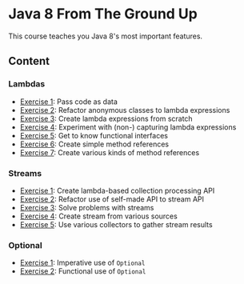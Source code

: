 # Java 8 From The Ground Up

This course teaches you Java 8's most important features.

## Content

### Lambdas

* [Exercise 1](src/test/java/org/codefx/courses/java8/lambda/Exercise_01.java): Pass code as data
* [Exercise 2](src/test/java/org/codefx/courses/java8/lambda/Exercise_02.java): Refactor anonymous classes to lambda expressions
* [Exercise 3](src/test/java/org/codefx/courses/java8/lambda/Exercise_03.java): Create lambda expressions from scratch
* [Exercise 4](src/test/java/org/codefx/courses/java8/lambda/Exercise_04.java): Experiment with (non-) capturing lambda expressions
* [Exercise 5](src/test/java/org/codefx/courses/java8/lambda/Exercise_05.java): Get to know functional interfaces
* [Exercise 6](src/test/java/org/codefx/courses/java8/lambda/Exercise_06.java): Create simple method references
* [Exercise 7](src/test/java/org/codefx/courses/java8/lambda/Exercise_07.java): Create various kinds of method references

### Streams

* [Exercise 1](src/test/java/org/codefx/courses/java8/stream/Exercise_01.java): Create lambda-based collection processing API
* [Exercise 2](src/test/java/org/codefx/courses/java8/stream/Exercise_02.java): Refactor use of self-made API to stream API
* [Exercise 3](src/test/java/org/codefx/courses/java8/stream/Exercise_03.java): Solve problems with streams
* [Exercise 4](src/test/java/org/codefx/courses/java8/stream/Exercise_04.java): Create stream from various sources
* [Exercise 5](src/test/java/org/codefx/courses/java8/stream/Exercise_05.java): Use various collectors to gather stream results

### Optional

* [Exercise 1](src/test/java/org/codefx/courses/java8/optional/Exercise_01.java): Imperative use of `Optional`
* [Exercise 2](src/test/java/org/codefx/courses/java8/optional/Exercise_02.java): Functional use of `Optional`
